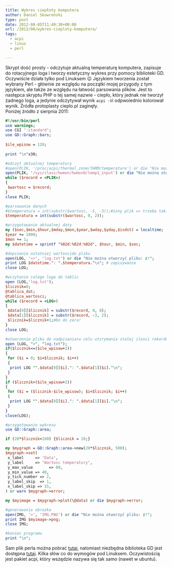 ```yaml
---
title: Wykres ciepłoty komputera
author: Daniel Skowroński
type: post
date: 2012-08-05T11:49:30+00:00
url: /2012/08/wykres-cieploty-komputera/
tags:
  - acpi
  - linux
  - perl

---
```

Skrypt dość prosty - odczytuje aktualną temperaturę komputera, zapisuje do rotacyjnego loga i tworzy estetyczny wykres przy pomocy biblioteki GD. Oczywiście działa tylko pod Linuksem 😉 Językiem tworzenia został wybrany Perl - głównie ze względu na początki mojej przygody z tym językiem, ale także ze względu na łatwość parsowania plików. Jest to następca skryptu PHP o tej samej nazwie - ciepło, który jednak nie tworzył żadnego loga, a jedynie odczytywał wynik `acpi -V`i odpwoiednio kolorował wynik. Źródła protoplasty cieplo.pl zaginęły.  
Poniżej źródło z sierpnia 2011:

```perl
#!/usr/bin/perl
use warnings;
use CGI ':standard';
use GD::Graph::bars;
 
$ile_wpisow = 120;
 
print "\n"x30;

#odczyt aktualnej temperatury 
#open(PLIK, '/proc/acpi/thermal_zone/THRM/temperature') or die "Nie można otworzyć pliku: $!";#wersja dla starych kerneli, teraz trzeba tak:
open(PLIK, '/sys/class/hwmon/hwmon0/temp1_input') or die "Nie można otworzyć pliku: $!";
while ($record = <PLIK>) 
{
 $wartosc = $record;
}
close PLIK;

#parsowanie danych
#$temperatura = int(substr($wartosc, -5, -3));#inny plik => trzeba tak:
$temperatura = int(substr($wartosc, 0, 2));

#przygotowanie aktualnej daty
my ($sec,$min,$hour,$mday,$mon,$year,$wday,$yday,$isdst) = localtime;
$year += 1900;
$mon += 1;
my $datetime = sprintf "%02d:%02d:%02d", $hour, $min, $sec;

#dopisanie ostatniej wartoscido pliku
open(LOG, '>>', 'log.txt') or die "Nie można otworzyć pliku: $!";
print LOG $datetime.": ".$temperatura."\n"; # zapisywanie
close LOG;

#wczytanie calego loga do tablic
open (LOG,'log.txt');
$licznik=0;
@tablica_dat;
@tablica_wartosci;
while ($record = <LOG>) 
{  
 $data[0][$licznik] = substr($record, 0, 8);
 $data[1][$licznik] = substr($record, -3, 2);
 $licznik=$licznik+1;#bo do zera!
}
close LOG;

#otworzenie pliku do nadpisania(w celu utzrymania stalej ilosci rekordow)
open (LOG, ">", "log.txt");
if($licznik<=($ile_wpisow+2))
{
 for ($i = 0; $i<$licznik; $i++)
 {
  print LOG "".$data[0][$i].": ".$data[1][$i]."\n";
 }
}
if ($licznik>($ile_wpisow+2))
{
 for ($i = ($licznik-$ile_wpisow); $i<$licznik; $i++)
 {
  print LOG "".$data[0][$i].": ".$data[1][$i]."\n";
 }
}
close(LOG);

#przygotowanie wykresu
use GD::Graph::area;

if (20*$licznik<100) {$licznik = 10;}

my $mygraph = GD::Graph::area->new(20*$licznik, 500);
$mygraph->set(
 x_label     => 'Data',
 y_label     => 'Wartosc temperatury',
 y_max_value       => 80,
 y_min_value => 40,
 y_tick_number => 2,
 y_label_skip  => 1,
 x_label_skip => 15,
) or warn $mygraph->error;

my $myimage = $mygraph->plot(\@data) or die $mygraph->error; 

#generowanie obrazka
open(IMG, '>', 'IMG.PNG') or die "Nie można otworzyć pliku: $!";
print IMG $myimage->png;
close IMG;

#koniec programu
print "\n"; 
```

Sam plik perla można pobrać [tutaj][1], natomiast niezbędna biblioteka GD jest dostępna [tutaj][2]. Kilka słów co do wymogów pod Linuksem. Oczywistością jest pakiet acpi, który wszędzie nazywa się tak samo (nawet w ubuntu).

 [1]: /wp-content/uploads/2012/08/cieplo.pl_.txt
 [2]: http://search.cpan.org/~lds/GD-2.11/GD.pm